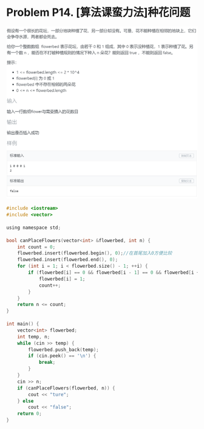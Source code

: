 # Problem P14. [算法课蛮力法]种花问题

![picture 0](.assets_IMG/Problem%20P14.%20%5B%E7%AE%97%E6%B3%95%E8%AF%BE%E8%9B%AE%E5%8A%9B%E6%B3%95%5D%E7%A7%8D%E8%8A%B1%E9%97%AE%E9%A2%98/IMG_20231011-103958.png)  

```c
#include <iostream>
#include <vector>

using namespace std;

bool canPlaceFlowers(vector<int> &flowerbed, int n) {
    int count = 0;
    flowerbed.insert(flowerbed.begin(), 0);//在首尾加入0方便比较
    flowerbed.insert(flowerbed.end(), 0);
    for (int i = 1; i < flowerbed.size() - 1; ++i) {
        if (flowerbed[i] == 0 && flowerbed[i - 1] == 0 && flowerbed[i + 1] == 0) {
            flowerbed[i] = 1;
            count++;
        }
    }
    return n <= count;
}

int main() {
    vector<int> flowerbed;
    int temp, n;
    while (cin >> temp) {
        flowerbed.push_back(temp);
        if (cin.peek() == '\n') {
            break;
        }
    }
    cin >> n;
    if (canPlaceFlowers(flowerbed, n)) {
        cout << "ture";
    } else
        cout << "false";
    return 0;
}
```
